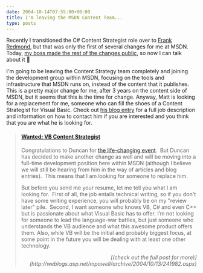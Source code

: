 ```yaml
---
date: 2004-10-14T07:55:00+00:00
title: I'm leaving the MSDN Content Team...
type: posts
---
```

Recently I transitioned the C# Content Strategist role over to [Frank Redmond](http://blogs.msdn.com/frankred), but that was only the first of several changes for me at MSDN. Today, [my boss made the rest of the changes public](http://weblogs.asp.net/mpowell/archive/2004/10/13/241982.aspx), so now I can talk about it 🙂

I'm going to be leaving the Content Strategy team completely and joining the development group within MSDN, focusing on the tools and infrastructure that MSDN runs on, instead of the content that it publishes. This is a pretty major change for me, after 3 years on the content side of MSDN, but it seems that this is the time for change. Anyway, Matt is looking for a replacement for me, someone who can fill the shoes of a Content Strategist for Visual Basic. Check out [his blog entry](http://weblogs.asp.net/mpowell/archive/2004/10/13/241982.aspx) for a full job description and information on how to contact him if you are interested and you think that you are what he is looking for.

> #### [Wanted: VB Content Strategist](http://weblogs.asp.net/mpowell/archive/2004/10/13/241982.aspx)
>
> Congratulations to Duncan for [the life-changing event](http://blogs.duncanmackenzie.net/duncanma/archive/2004/10/13/777.aspx).  But Duncan has decided to make another change as well and will be moving into a full-time development position here within MSDN (although I believe we will still be hearing from him in the way of articles and blog entries).  This means that I am looking for someone to replace him.
>
> But before you send me your resume, let me tell you what I am looking for.  First of all, the job entails technical writing, so if you don't have some writing experience, you will probably be on my "review later" pile.  Second, I want someone who knows VB, C# and even C++ but is passionate about what Visual Basic has to offer. I’m not looking for someone to lead the language-war battles, but just someone who understands the VB audience and what this awesome product offers them. Also, while VB will be the initial and probably biggest focus, at some point in the future you will be dealing with at least one other technology.
>
> <div align="right">
>   <i>[(check out the full post for more)](http://weblogs.asp.net/mpowell/archive/2004/10/13/241982.aspx)</i>
> </div>
